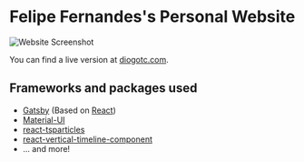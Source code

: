 # Felipe Fernandes's Personal Website

![Website Screenshot]()

You can find a live version at [diogotc.com](https://felipefernandes.dev.br).

## Frameworks and packages used

- [Gatsby](https://www.gatsbyjs.com/) (Based on [React](https://reactjs.org/))
- [Material-UI](https://material-ui.com/)
- [react-tsparticles](https://github.com/matteobruni/tsparticles)
- [react-vertical-timeline-component](https://github.com/stephane-monnot/react-vertical-timeline)
- ... and more!

